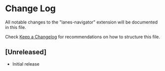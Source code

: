 # Change Log
All notable changes to the "lanes-navigator" extension will be documented in this file.

Check [Keep a Changelog](http://keepachangelog.com/) for recommendations on how to structure this file.

## [Unreleased]
- Initial release